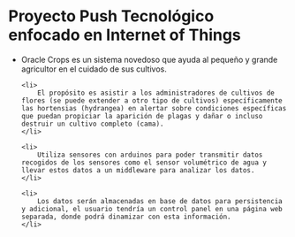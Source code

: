 <h1>Proyecto Push Tecnológico enfocado en Internet of Things</h1>

<ul>
    <li>
        Oracle Crops es un sistema novedoso que ayuda al pequeño y grande agricultor en el cuidado de sus cultivos.
    </li>
    
    <li>
        El propósito es asistir a los administradores de cultivos de flores (se puede extender a otro tipo de cultivos) específicamente las hortensias (hydrangea) en alertar sobre condiciones específicas que puedan propiciar la aparición de plagas y dañar o incluso destruir un cultivo completo (cama).
    </li>
    
    <li>
        Utiliza sensores con arduinos para poder transmitir datos recogidos de los sensores como el sensor volumétrico de agua y llevar estos datos a un middleware para analizar los datos.
    </li>
    
    <li>
        Los datos serán almacenadas en base de datos para persistencia y adicional, el usuario tendría un control panel en una página web separada, donde podrá dinamizar con esta información. 
    </li>
</ul>
